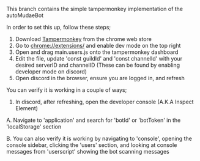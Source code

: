 This branch contains the simple tampermonkey implementation of the autoMudaeBot

In order to set this up, follow these steps;
1. Download [Tampermonkey](https://chromewebstore.google.com/detail/tampermonkey/dhdgffkkebhmkfjojejmpbldmpobfkfo) from the chrome web store
2. Go to [chrome://extensions/](chrome://extensions/) and enable dev mode on the top right
3. Open and drag main.users.js onto the tampermonkey dashboard
4. Edit the file, update 'const guildId' and 'const channelId' with your desired serverID and channelID (These can be found by enabling developer mode on discord)
5. Open discord in the browser, ensure you are logged in, and refresh

You can verify it is working in a couple of ways;
1. In discord, after refreshing, open the developer console (A.K.A Inspect Element)

A. Navigate to 'application' and search for 'botId' or 'botToken' in the 'localStorage' section

B. You can also verify it is working by navigating to 'console', opening the console sidebar, clicking the 'users' section, and looking at console messages from 'userscript' showing the bot scanning messages


